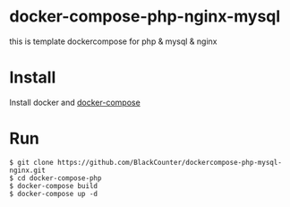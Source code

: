 # docker-compose-php-nginx-mysql
this is template dockercompose for php & mysql & nginx
# Install

Install docker and [docker-compose](https://docs.docker.com/compose/install/)

# Run
	
	$ git clone https://github.com/BlackCounter/dockercompose-php-mysql-nginx.git
	$ cd docker-compose-php
	$ docker-compose build
	$ docker-compose up -d


